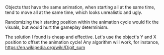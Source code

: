 Objects that have the same animation, when starting all at the same time, tend to move all at the same time, which looks unrealistic and ugly.

Randomizing their starting position within the animation cycle would fix the visuals, but would hurt the gameplay determinism.

The solution I found is cheap and effective. Let's use the object's Y and X position to offset the animation cycle! Any algorithm will work, for instance, https://en.wikipedia.org/wiki/Digit_sum